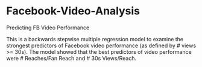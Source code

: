# Facebook-Video-Analysis
Predicting FB Video Performance

This is a backwards stepwise multiple regression model to examine the strongest predictors of Facebook video performance (as defined by # views >= 30s). The model showed that the best predictors of video performance were # Reaches/Fan Reach and # 30s Views/Reach.

